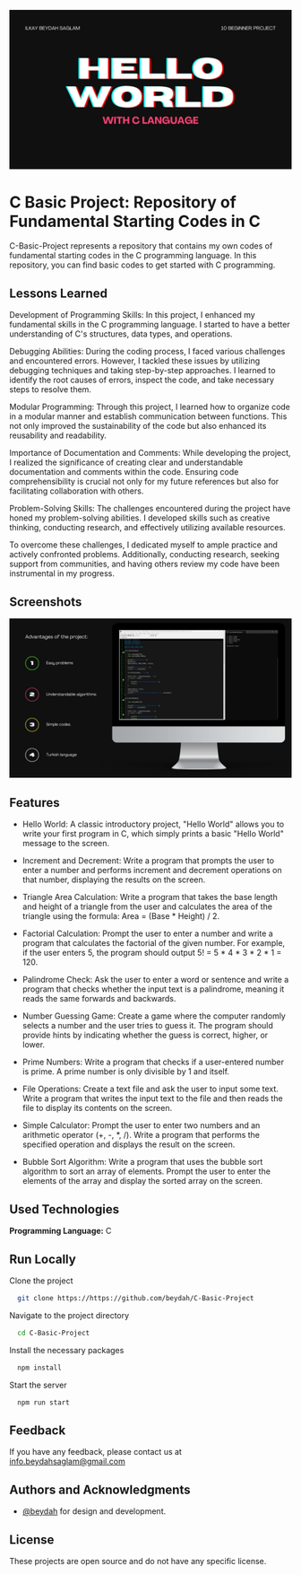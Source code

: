 
![Banner](https://raw.githubusercontent.com/beydah/C-Basic-Project/main/images/banner.jpg)

# C Basic Project: Repository of Fundamental Starting Codes in C

C-Basic-Project represents a repository that contains my own codes of fundamental starting codes in the C programming language. In this repository, you can find basic codes to get started with C programming.

## Lessons Learned

Development of Programming Skills: In this project, I enhanced my fundamental skills in the C programming language. I started to have a better understanding of C's structures, data types, and operations.

Debugging Abilities: During the coding process, I faced various challenges and encountered errors. However, I tackled these issues by utilizing debugging techniques and taking step-by-step approaches. I learned to identify the root causes of errors, inspect the code, and take necessary steps to resolve them.

Modular Programming: Through this project, I learned how to organize code in a modular manner and establish communication between functions. This not only improved the sustainability of the code but also enhanced its reusability and readability.

Importance of Documentation and Comments: While developing the project, I realized the significance of creating clear and understandable documentation and comments within the code. Ensuring code comprehensibility is crucial not only for my future references but also for facilitating collaboration with others.

Problem-Solving Skills: The challenges encountered during the project have honed my problem-solving abilities. I developed skills such as creative thinking, conducting research, and effectively utilizing available resources.

To overcome these challenges, I dedicated myself to ample practice and actively confronted problems. Additionally, conducting research, seeking support from communities, and having others review my code have been instrumental in my progress.
  
## Screenshots

![Application Screenshot](https://raw.githubusercontent.com/beydah/C-Basic-Project/main/images/screen.jpg)

## Features

- Hello World: A classic introductory project, "Hello World" allows you to write your first program in C, which simply prints a basic "Hello World" message to the screen.

- Increment and Decrement: Write a program that prompts the user to enter a number and performs increment and decrement operations on that number, displaying the results on the screen.

- Triangle Area Calculation: Write a program that takes the base length and height of a triangle from the user and calculates the area of the triangle using the formula: Area = (Base * Height) / 2.

- Factorial Calculation: Prompt the user to enter a number and write a program that calculates the factorial of the given number. For example, if the user enters 5, the program should output 5! = 5 * 4 * 3 * 2 * 1 = 120.

- Palindrome Check: Ask the user to enter a word or sentence and write a program that checks whether the input text is a palindrome, meaning it reads the same forwards and backwards.

- Number Guessing Game: Create a game where the computer randomly selects a number and the user tries to guess it. The program should provide hints by indicating whether the guess is correct, higher, or lower.

- Prime Numbers: Write a program that checks if a user-entered number is prime. A prime number is only divisible by 1 and itself.

- File Operations: Create a text file and ask the user to input some text. Write a program that writes the input text to the file and then reads the file to display its contents on the screen.

- Simple Calculator: Prompt the user to enter two numbers and an arithmetic operator (+, -, *, /). Write a program that performs the specified operation and displays the result on the screen.

- Bubble Sort Algorithm: Write a program that uses the bubble sort algorithm to sort an array of elements. Prompt the user to enter the elements of the array and display the sorted array on the screen.

## Used Technologies

**Programming Language:** C

## Run Locally

Clone the project

```bash
  git clone https://https://github.com/beydah/C-Basic-Project
```

Navigate to the project directory

```bash
  cd C-Basic-Project
```

Install the necessary packages

```bash
  npm install
```

Start the server

```bash
  npm run start
```

## Feedback

If you have any feedback, please contact us at info.beydahsaglam@gmail.com

## Authors and Acknowledgments

- [@beydah](https://www.github.com/beydah) for design and development.
  
## License

These projects are open source and do not have any specific license.
